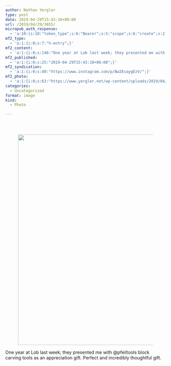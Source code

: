 ```yaml
---
author: Nathan Yergler
type: post
date: 2019-04-29T15:43:10+00:00
url: /2019/04/29/3655/
micropub_auth_response:
  - 'a:10:{s:10:"token_type";s:6:"Bearer";s:5:"scope";s:6:"create";s:2:"me";s:24:"https://www.yergler.net/";s:9:"issued_by";s:51:"https://www.yergler.net/wp-json/indieauth/1.0/token";s:9:"client_id";s:24:"https://ownyourgram.com/";s:11:"client_name";s:11:"OwnYourGram";s:11:"client_icon";s:35:"https://ownyourgram.com/favicon.ico";s:9:"issued_at";i:1548307572;s:4:"user";i:2;s:13:"last_accessed";i:1556586792;}'
mf2_type:
  - 'a:1:{i:0;s:7:"h-entry";}'
mf2_content:
  - 'a:1:{i:0;s:146:"One year at Lob last week; they presented me with @pfeiltools block carving tools as an appreciation gift. Perfect and incredibly thoughtful gift.";}'
mf2_published:
  - 'a:1:{i:0;s:25:"2019-04-29T15:43:10+00:00";}'
mf2_syndication:
  - 'a:1:{i:0;s:40:"https://www.instagram.com/p/Bw2EsaygEzV/";}'
mf2_photo:
  - 'a:1:{i:0;s:63:"https://www.yergler.net/wp-content/uploads/2019/04/ig2ye7Vf.jpg";}'
categories:
  - Uncategorized
format: image
kind:
  - Photo

---
```

<section class="response"> <header> </header> 

<div data-carousel-extra='{"blog_id":1,"permalink":"https:\/\/www.yergler.net\/2019\/04\/29\/3655\/"}' id='gallery-42' class='gallery galleryid-3655 gallery-columns-1 gallery-size-large'>
  <figure class='gallery-item'> 
  
  <div class='gallery-icon landscape'>
    <a href='https://www.yergler.net/wp-content/uploads/2019/04/ig2ye7Vf.jpg'><img width="660" height="660" src="https://www.yergler.net/wp-content/uploads/2019/04/ig2ye7Vf-1024x1024.jpg" class="attachment-large size-large u-photo" alt="" loading="lazy" srcset="https://www.yergler.net/wp-content/uploads/2019/04/ig2ye7Vf-1024x1024.jpg 1024w, https://www.yergler.net/wp-content/uploads/2019/04/ig2ye7Vf-150x150.jpg 150w, https://www.yergler.net/wp-content/uploads/2019/04/ig2ye7Vf-300x300.jpg 300w, https://www.yergler.net/wp-content/uploads/2019/04/ig2ye7Vf-768x768.jpg 768w, https://www.yergler.net/wp-content/uploads/2019/04/ig2ye7Vf-800x800.jpg 800w, https://www.yergler.net/wp-content/uploads/2019/04/ig2ye7Vf-50x50.jpg 50w, https://www.yergler.net/wp-content/uploads/2019/04/ig2ye7Vf.jpg 1080w" sizes="(max-width: 660px) 100vw, 660px" data-attachment-id="3656" data-permalink="https://www.yergler.net/2019/04/29/3655/ig2ye7vf/" data-orig-file="https://www.yergler.net/wp-content/uploads/2019/04/ig2ye7Vf.jpg" data-orig-size="1080,1080" data-comments-opened="0" data-image-meta="{&quot;aperture&quot;:&quot;0&quot;,&quot;credit&quot;:&quot;&quot;,&quot;camera&quot;:&quot;&quot;,&quot;caption&quot;:&quot;&quot;,&quot;created_timestamp&quot;:&quot;0&quot;,&quot;copyright&quot;:&quot;&quot;,&quot;focal_length&quot;:&quot;0&quot;,&quot;iso&quot;:&quot;0&quot;,&quot;shutter_speed&quot;:&quot;0&quot;,&quot;title&quot;:&quot;&quot;,&quot;orientation&quot;:&quot;0&quot;}" data-image-title="ig2ye7Vf" data-image-description="" data-image-caption="" data-medium-file="https://www.yergler.net/wp-content/uploads/2019/04/ig2ye7Vf-300x300.jpg" data-large-file="https://www.yergler.net/wp-content/uploads/2019/04/ig2ye7Vf-1024x1024.jpg" /></a>
  </div></figure>
</div></section> 

One year at Lob last week; they presented me with @pfeiltools block carving tools as an appreciation gift. Perfect and incredibly thoughtful gift.